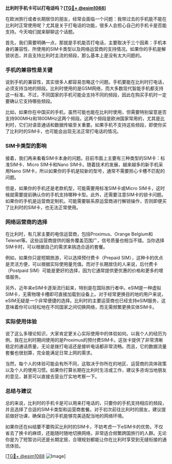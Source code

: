**比利时手机卡可以打电话吗？[[TG💪+ @esim1088](https://t.me/s/esim1088)]**

在欧洲旅行或者长期居住的朋友，经常会面临一个问题：我带过去的手机能不能在比利时正常使用呢？尤其是关于打电话的功能，很多人会担心自己的手机卡是否能支持。今天咱们就来聊聊这个话题。

首先，我们需要明确一点，那就是手机能否打电话，主要取决于三个因素：手机本身的兼容性、所使用的SIM卡类型以及网络运营商的支持情况。如果你的手机是解锁状态，并且支持比利时主流的频段，那么基本上是没有太大问题的。

### **手机的兼容性是关键**

说到手机的兼容性，其实很多人都容易忽略这个问题。手机要能在比利时打电话，必须支持当地的频段。比利时使用的是GSM网络，而大多数现代智能手机都支持这一标准。不过，不同国家的手机可能会支持不同的频段，因此在购买手机时一定要确认它支持哪些频段。

比如，如果你在中国买的手机，虽然可能也能在比利时使用，但需要特别留意是否支持900MHz和1800MHz这两个频段。这两个频段是欧洲国家常用的，尤其是比利时，它们对语音通话和数据传输至关重要。如果手机不支持这些频段，即使你买了比利时的SIM卡，也可能会出现无法正常打电话的情况。

### **SIM卡类型的影响**

接着，我们再来看看SIM卡本身的问题。目前市面上主要有三种类型的SIM卡：标准SIM卡、Micro SIM卡和Nano SIM卡。随着技术的发展，越来越多的新手机采用Nano SIM卡，所以如果你的手机是较新的型号，通常不需要担心卡槽不匹配的问题。

但是，如果你的手机还是老款机型，可能需要用标准SIM卡或Micro SIM卡，这时候就需要提前确认你的手机支持哪种卡型。此外，还需要注意SIM卡的锁卡问题。如果你的手机是运营商定制机，可能需要联系原运营商进行解锁操作，否则即便买了比利时的SIM卡，也无法正常使用。

### **网络运营商的选择**

在比利时，有几家主要的电信运营商，包括Proximus、Orange Belgium和Telenet等。这些运营商提供的服务覆盖范围广，信号质量也相当不错。当你选择SIM卡时，可以根据自己的需求来挑选合适的套餐。

例如，如果你只是短期旅游，可以选择预付费卡（Prepaid SIM），这种卡的优点是灵活方便，可以根据实际使用量充值。而对于长期居住的人来说，后付费卡（Postpaid SIM）可能是更好的选择，因为它通常提供更优惠的价格和更多的增值服务。

另外，近年来eSIM卡逐渐流行起来，特别是在国际旅行者中。eSIM是一种虚拟SIM卡，无需物理卡槽即可直接加载到设备上。对于经常更换目的地的用户来说，eSIM无疑是一个非常便捷的选择。比利时的主要运营商也已经支持eSIM服务，这意味着你可以轻松地在不同国家之间切换网络，而无需频繁更换实体SIM卡。

### **实际使用体验**

说了这么多理论知识，大家肯定更关心实际使用中的体验如何。以我个人的经历为例，我在比利时期间使用的是Proximus的预付费SIM卡。这张卡提供了非常清晰稳定的通话质量，无论是拨打电话还是接听电话都非常流畅。而且，它的数据流量套餐也很划算，完全能满足日常上网的需求。

当然，每个人的体验可能会有所不同，这取决于你所在的地区、运营商的具体政策以及个人的使用习惯。如果你打算长期在比利时生活或工作，建议多咨询当地朋友的意见，甚至可以直接去营业厅实地考察一下。

### **总结与建议**

总的来说，比利时的手机卡是可以用来打电话的，只要你的手机支持相应的频段，并且选择了合适的SIM卡类型和运营商套餐。对于初次前往比利时的朋友，建议提前做好功课，确保自己的手机能够完美适配当地的网络环境。

如果你还在纠结要不要购买比利时的SIM卡，不妨考虑一下eSIM卡的优势。不仅省去了换卡的麻烦，还能随时随地切换网络，非常适合频繁跨国旅行的人群。无论你是为了短暂访问还是长期定居，合理规划都能让你在比利时享受到无缝衔接的通讯体验。

[[TG💪+ @esim1088](https://t.me/s/esim1088) ![Image](https://i.postimg.cc/4NQfJmqS/Snipaste-2025-05-13-00-14-12.png)]